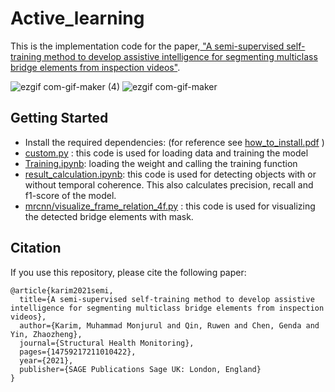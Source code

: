 # Active_learning
This is the implementation code for the paper,<a href="https://journals.sagepub.com/doi/abs/10.1177/14759217211010422"> "A semi-supervised self-training method to develop assistive intelligence for segmenting multiclass bridge elements from inspection videos"</a>.</p> 


<!-- ![ezgif com-gif-maker (2)](https://user-images.githubusercontent.com/40798690/121276061-f15fb700-c89b-11eb-85c0-5e86f19784b8.gif) ![ezgif com-gif-maker (3)](https://user-images.githubusercontent.com/40798690/121276072-f6bd0180-c89b-11eb-9b96-7188097ba531.gif) -->

![ezgif com-gif-maker (4)](https://user-images.githubusercontent.com/40798690/121276306-6e8b2c00-c89c-11eb-8fc1-87f2b411011c.gif) ![ezgif com-gif-maker](https://user-images.githubusercontent.com/40798690/121359793-d758bf80-c901-11eb-9119-672493232ab7.gif)




<!-- ![ezgif com-gif-maker (5)](https://user-images.githubusercontent.com/40798690/121276307-6fbc5900-c89c-11eb-89f8-959d9b0c738a.gif) -->

<!-- ## Contents
* Installation
* Dataset Preparation
* Pre-trained models
* Training and Testing
* Citation -->

## Getting Started
* Install the required dependencies: (for reference see [how_to_install.pdf](https://github.com/monjurulkarim/Tracking_manufacturing/blob/master/how_to_install.pdf) )
*  [custom.py](https://github.com/monjurulkarim/active_learning/blob/main/custom.py) : this code is used for loading data and training the model
*  [Training.ipynb](https://github.com/monjurulkarim/active_learning/blob/main/Training.ipynb): loading the weight and calling the training function
*  [result_calculation.ipynb](https://github.com/monjurulkarim/active_learning/blob/main/result_calculation.ipynb): this code is used for detecting objects with or without temporal coherence. This also calculates precision, recall and f1-score of the model.
*  [mrcnn/visualize_frame_relation_4f.py](https://github.com/monjurulkarim/active_learning/blob/main/mrcnn/visualize_frame_relation_4f.py) : this code is used for visualizing the detected bridge elements with mask.

## Citation
If you use this repository, please cite the following paper:

~~~~
@article{karim2021semi,
  title={A semi-supervised self-training method to develop assistive intelligence for segmenting multiclass bridge elements from inspection videos},
  author={Karim, Muhammad Monjurul and Qin, Ruwen and Chen, Genda and Yin, Zhaozheng},
  journal={Structural Health Monitoring},
  pages={14759217211010422},
  year={2021},
  publisher={SAGE Publications Sage UK: London, England}
}
~~~~

